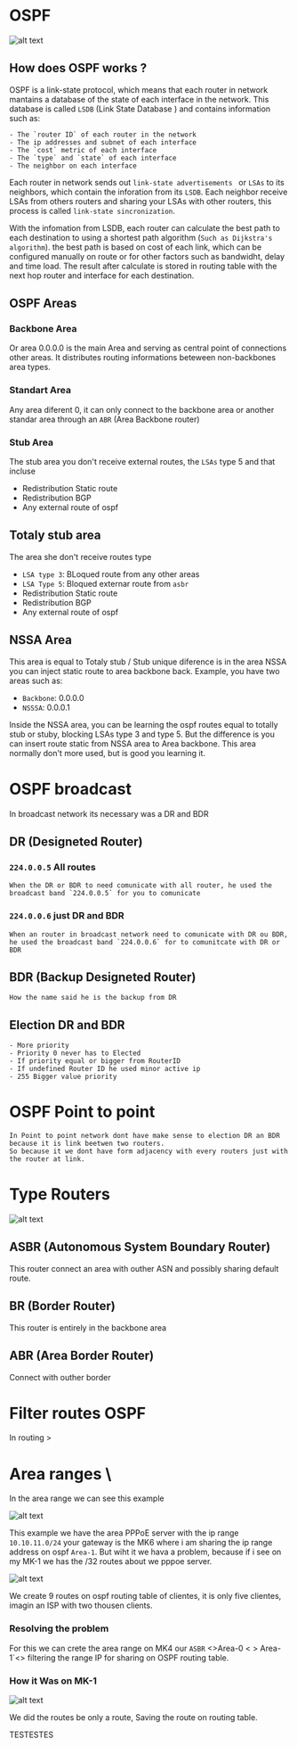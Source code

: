 
# OSPF

![alt text](ospf-img.png)

## How does OSPF works ? 
OSPF is a link-state protocol, which means that each router in network mantains a database of the state of each interface in the network.
This database is called `LSDB` (Link State Database ) and contains information such as: 

    - The `router ID` of each router in the network
    - The ip addresses and subnet of each interface
    - The `cost` metric of each interface
    - The `type` and `state` of each interface
    - The neighbor on each interface


Each router in network sends out `link-state advertisements ` or `LSAs` to its neighbors, which contain the inforation from its `LSDB`.
Each neighbor receive LSAs from others routers and sharing your LSAs with other routers, this process is called `link-state sincronization`.

With the infomation from LSDB, each router can calculate the best path to each destination to using a shortest path algorithm (`Such as Dijkstra's algorithm`). the best path is based on cost of each link, which can be configured manually on route or for other factors such as bandwidht, delay and time load. The result after calculate is stored in routing table with the next hop router and interface for each destination.

## OSPF Areas

### Backbone Area
Or area 0.0.0.0 is the main Area and serving as central point of connections other areas. It distributes routing informations beteween non-backbones area types.

### Standart Area
Any area diferent 0, it can only connect to the backbone area or another standar area through an `ABR` (Area Backbone router)

### Stub Area
The stub area you don't receive external routes, the `LSAs` type 5 and that incluse
- Redistribution Static route
- Redistribution BGP
- Any external route of ospf

## Totaly stub area 
The area she don't receive routes type 
- `LSA type 3`:  BLoqued route from any other areas 
- `LSA Type 5`:  Bloqued externar route from `asbr`
- Redistribution Static route
- Redistribution BGP
- Any external route of ospf 

## NSSA Area
This area is equal to Totaly stub / Stub unique diference is in the area NSSA you can inject static route to area backbone back.
Example, you have two areas such as:
- `Backbone`: 0.0.0.0
- `NSSSA`: 0.0.0.1

Inside the NSSA area, you can be learning the ospf routes equal to totally stub or stuby, blocking LSAs type 3 and type 5. But the difference is you can insert route static from NSSA area to Area backbone. This area normally don't more used, but is good you learning it. 


# OSPF broadcast
In broadcast network its necessary was a DR and BDR

## DR (Designeted Router) 
### `224.0.0.5` All routes 
    When the DR or BDR to need comunicate with all router, he used the broadcast band `224.0.0.5` for you to comunicate 

### `224.0.0.6` just DR and BDR
    When an router in broadcast network need to comunicate with DR ou BDR, he used the broadcast band `224.0.0.6` for to comunitcate with DR or BDR



## BDR (Backup Designeted Router)
    How the name said he is the backup from DR

## Election DR and BDR
    - More priority 
    - Priority 0 never has to Elected
    - If priority equal or bigger from RouterID
    - If undefined Router ID he used minor active ip 
    - 255 Bigger value priority 


# OSPF Point to point
    In Point to point network dont have make sense to election DR an BDR because it is link beetwen two routers.
    So because it we dont have form adjacency with every routers just with the router at link.


# Type Routers
![alt text](type-routers.png)

## ASBR (Autonomous System Boundary Router)
This router connect an area with outher ASN and possibly sharing default route. 

## BR (Border Router)
This router is entirely in the backbone area

## ABR (Area Border Router)
Connect with outher border




# Filter routes OSPF

In routing > 




# Area ranges \

In the area range we can see this example

![alt text](pppoe-server.png)

This example we have the area  PPPoE server with the ip range  `10.10.11.0/24`  your gateway is the MK6 where i am sharing the ip range address on ospf `Area-1`. But wiht it we hava a problem, because if i see on my MK-1 we has the /32 routes about we pppoe server. 

![alt text](problem-pppoe-server.png)

We create 9 routes on ospf routing table of clientes, it is only  five clientes, imagin an ISP with two thousen clients. 

### Resolving the problem

For this we can crete the area range on MK4 our `ASBR` <>Area-0 < > Area-1`<>  filtering the range IP for sharing on OSPF routing table. 


### How it Was on MK-1  

![alt text](pppoe-problem-resolved.png)

We did the routes be only a route, Saving the route on routing table.

TESTESTES


















 
